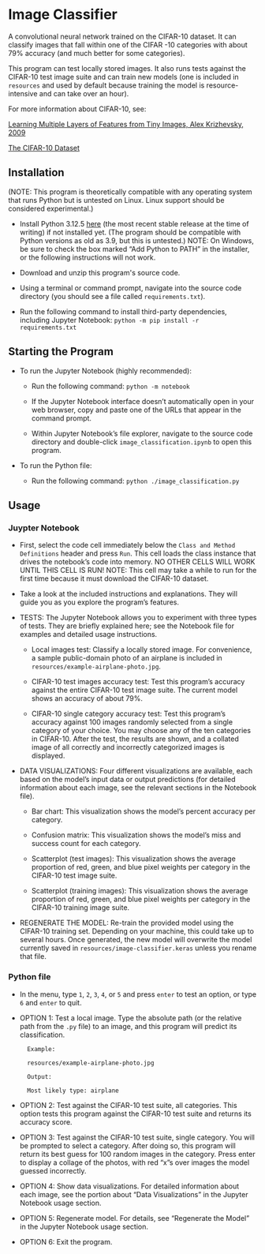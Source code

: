 # Image Classifier

A convolutional neural network trained on the CIFAR-10 dataset. It can classify images that fall within one of the CIFAR -10 categories with about 79% accuracy (and much better for some categories).

This program can test locally stored images. It also runs tests against the CIFAR-10 test image suite and can train new models (one is included in `resources` and used by default because training the model is resource-intensive and can take over an hour).

For more information about CIFAR-10, see:

[Learning Multiple Layers of Features from Tiny Images, Alex Krizhevsky, 2009](https://www.cs.toronto.edu/~kriz/learning-features-2009-TR.pdf)

[The CIFAR-10 Dataset](https://www.cs.toronto.edu/~kriz/cifar.html)

## Installation

(NOTE: This program is theoretically compatible with any operating system that runs Python but is untested on Linux. Linux support should be considered experimental.)

- Install Python 3.12.5 [here](https://www.python.org/downloads/) (the most recent stable release at the time of writing) if not installed yet. (The program should be compatible with Python versions as old as 3.9, but this is untested.)
NOTE: On Windows, be sure to check the box marked “Add Python to PATH” in the installer, or the following instructions will not work.

- Download and unzip this program's source code.

- Using a terminal or command prompt, navigate into the source code directory (you should see a file called `requirements.txt`).

- Run the following command to install third-party dependencies, including Jupyter Notebook: `python -m pip install -r requirements.txt`

## Starting the Program

- To run the Jupyter Notebook (highly recommended):

  - Run the following command: `python -m notebook`

  - If the Jupyter Notebook interface doesn’t automatically open in your web browser, copy and paste one of the URLs that appear in the command prompt.

  - Within Jupyter Notebook’s file explorer, navigate to the source code directory and double-click `image_classification.ipynb` to open this program.

- To run the Python file:

  - Run the following command: `python ./image_classification.py`

## Usage

### Juypter Notebook

- First, select the code cell immediately below the `Class and Method Definitions` header and press `Run`. This cell loads the class instance that drives the notebook’s code into memory. NO OTHER CELLS WILL WORK UNTIL THIS CELL IS RUN!
NOTE: This cell may take a while to run for the first time because it must download the CIFAR-10 dataset.

- Take a look at the included instructions and explanations. They will guide you as you explore the program’s features.

- TESTS: The Jupyter Notebook allows you to experiment with three types of tests. They are briefly explained here; see the Notebook file for examples and detailed usage instructions.

  - Local images test: Classify a locally stored image. For convenience, a sample public-domain photo of an airplane is included in `resources/example-airplane-photo.jpg`.

  - CIFAR-10 test images accuracy test: Test this program’s accuracy against the entire CIFAR-10 test image suite. The current model shows an accuracy of about 79%.

  - CIFAR-10 single category accuracy test: Test this program’s accuracy against 100 images randomly selected from a single category of your choice. You may choose any of the ten categories in CIFAR-10. After the test, the results are shown, and a collated image of all correctly and incorrectly categorized images is displayed.

- DATA VISUALIZATIONS: Four different visualizations are available, each based on the model’s input data or output predictions (for detailed information about each image, see the relevant sections in the Notebook file).

  - Bar chart: This visualization shows the model’s percent accuracy per category.

  - Confusion matrix: This visualization shows the model’s miss and success count for each category.

  - Scatterplot (test images): This visualization shows the average proportion of red, green, and blue pixel weights per category in the CIFAR-10 test image suite.

  - Scatterplot (training images): This visualization shows the average proportion of red, green, and blue pixel weights per category in the CIFAR-10 training image suite.

- REGENERATE THE MODEL: Re-train the provided model using the CIFAR-10 training set. Depending on your machine, this could take up to several hours. Once generated, the new model will overwrite the model currently saved in `resources/image-classifier.keras` unless you rename that file.

### Python file

- In the menu, type `1`, `2`, `3`, `4`, or `5` and press `enter` to test an option, or type `6` and `enter` to quit.

- OPTION 1: Test a local image. Type the absolute path (or the relative path from the `.py` file) to an image, and this program will predict its classification.

        Example: 
        
        resources/example-airplane-photo.jpg

        Output: 
        
        Most likely type: airplane

- OPTION 2: Test against the CIFAR-10 test suite, all categories. This option tests this program against the CIFAR-10 test suite and returns its accuracy score.

- OPTION 3: Test against the CIFAR-10 test suite, single category. You will be prompted to select a category. After doing so, this program will return its best guess for 100 random images in the category. Press enter to display a collage of the photos, with red “x”s over images the model guessed incorrectly.

- OPTION 4: Show data visualizations. For detailed information about each image, see the portion about “Data Visualizations” in the Jupyter Notebook usage section.

- OPTION 5: Regenerate model. For details, see “Regenerate the Model” in the Jupyter Notebook usage section.

- OPTION 6: Exit the program.
